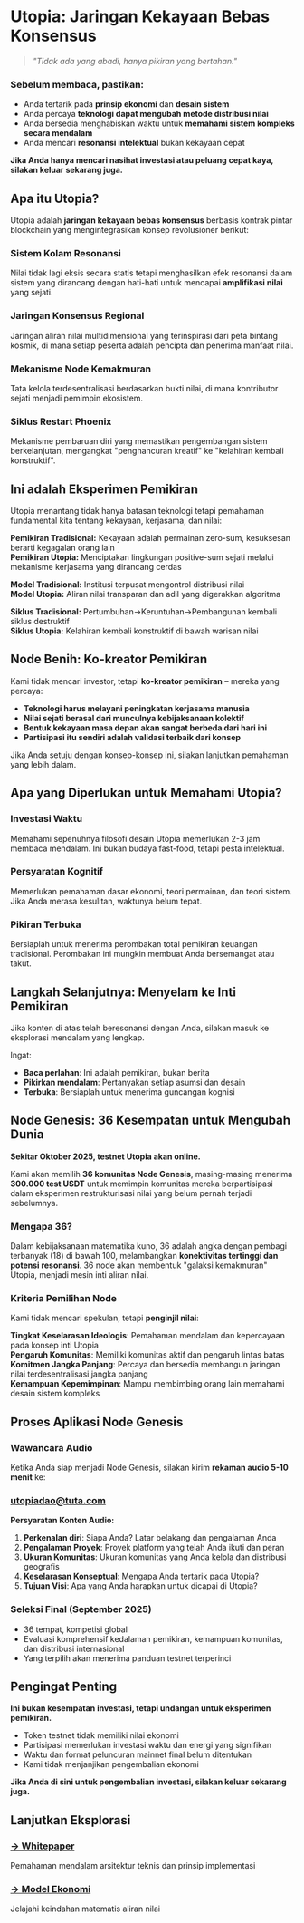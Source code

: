 # Utopia: Jaringan Kekayaan Bebas Konsensus

> *"Tidak ada yang abadi, hanya pikiran yang bertahan."*  

### Sebelum membaca, pastikan:

- Anda tertarik pada **prinsip ekonomi** dan **desain sistem**
- Anda percaya **teknologi dapat mengubah metode distribusi nilai**
- Anda bersedia menghabiskan waktu untuk **memahami sistem kompleks secara mendalam**
- Anda mencari **resonansi intelektual** bukan kekayaan cepat

**Jika Anda hanya mencari nasihat investasi atau peluang cepat kaya, silakan keluar sekarang juga.**


## Apa itu Utopia?

Utopia adalah **jaringan kekayaan bebas konsensus** berbasis kontrak pintar blockchain yang mengintegrasikan konsep revolusioner berikut:

### Sistem Kolam Resonansi
Nilai tidak lagi eksis secara statis tetapi menghasilkan efek resonansi dalam sistem yang dirancang dengan hati-hati untuk mencapai **amplifikasi nilai** yang sejati.

### Jaringan Konsensus Regional  
Jaringan aliran nilai multidimensional yang terinspirasi dari peta bintang kosmik, di mana setiap peserta adalah pencipta dan penerima manfaat nilai.

### Mekanisme Node Kemakmuran
Tata kelola terdesentralisasi berdasarkan bukti nilai, di mana kontributor sejati menjadi pemimpin ekosistem.

### Siklus Restart Phoenix
Mekanisme pembaruan diri yang memastikan pengembangan sistem berkelanjutan, mengangkat "penghancuran kreatif" ke "kelahiran kembali konstruktif".


## Ini adalah Eksperimen Pemikiran

Utopia menantang tidak hanya batasan teknologi tetapi pemahaman fundamental kita tentang kekayaan, kerjasama, dan nilai:

**Pemikiran Tradisional:** Kekayaan adalah permainan zero-sum, kesuksesan berarti kegagalan orang lain  
**Pemikiran Utopia:** Menciptakan lingkungan positive-sum sejati melalui mekanisme kerjasama yang dirancang cerdas

**Model Tradisional:** Institusi terpusat mengontrol distribusi nilai  
**Model Utopia:** Aliran nilai transparan dan adil yang digerakkan algoritma

**Siklus Tradisional:** Pertumbuhan→Keruntuhan→Pembangunan kembali siklus destruktif  
**Siklus Utopia:** Kelahiran kembali konstruktif di bawah warisan nilai


## Node Benih: Ko-kreator Pemikiran

Kami tidak mencari investor, tetapi **ko-kreator pemikiran** – mereka yang percaya:

- **Teknologi harus melayani peningkatan kerjasama manusia**
- **Nilai sejati berasal dari munculnya kebijaksanaan kolektif**  
- **Bentuk kekayaan masa depan akan sangat berbeda dari hari ini**
- **Partisipasi itu sendiri adalah validasi terbaik dari konsep**

Jika Anda setuju dengan konsep-konsep ini, silakan lanjutkan pemahaman yang lebih dalam.


## Apa yang Diperlukan untuk Memahami Utopia?

### Investasi Waktu
Memahami sepenuhnya filosofi desain Utopia memerlukan 2-3 jam membaca mendalam. Ini bukan budaya fast-food, tetapi pesta intelektual.

### Persyaratan Kognitif  
Memerlukan pemahaman dasar ekonomi, teori permainan, dan teori sistem. Jika Anda merasa kesulitan, waktunya belum tepat.

### Pikiran Terbuka
Bersiaplah untuk menerima perombakan total pemikiran keuangan tradisional. Perombakan ini mungkin membuat Anda bersemangat atau takut.


## Langkah Selanjutnya: Menyelam ke Inti Pemikiran

Jika konten di atas telah beresonansi dengan Anda, silakan masuk ke eksplorasi mendalam yang lengkap.

Ingat:
- **Baca perlahan**: Ini adalah pemikiran, bukan berita
- **Pikirkan mendalam**: Pertanyakan setiap asumsi dan desain
- **Terbuka**: Bersiaplah untuk menerima guncangan kognisi


## Node Genesis: 36 Kesempatan untuk Mengubah Dunia

**Sekitar Oktober 2025, testnet Utopia akan online.**

Kami akan memilih **36 komunitas Node Genesis**, masing-masing menerima **300.000 test USDT** untuk memimpin komunitas mereka berpartisipasi dalam eksperimen restrukturisasi nilai yang belum pernah terjadi sebelumnya.

### Mengapa 36?

Dalam kebijaksanaan matematika kuno, 36 adalah angka dengan pembagi terbanyak (18) di bawah 100, melambangkan **konektivitas tertinggi dan potensi resonansi**. 36 node akan membentuk "galaksi kemakmuran" Utopia, menjadi mesin inti aliran nilai.

### Kriteria Pemilihan Node

Kami tidak mencari spekulan, tetapi **penginjil nilai**:

**Tingkat Keselarasan Ideologis**: Pemahaman mendalam dan kepercayaan pada konsep inti Utopia  
**Pengaruh Komunitas**: Memiliki komunitas aktif dan pengaruh lintas batas  
**Komitmen Jangka Panjang**: Percaya dan bersedia membangun jaringan nilai terdesentralisasi jangka panjang  
**Kemampuan Kepemimpinan**: Mampu membimbing orang lain memahami desain sistem kompleks  


## Proses Aplikasi Node Genesis

### Wawancara Audio
Ketika Anda siap menjadi Node Genesis, silakan kirim **rekaman audio 5-10 menit** ke:  
### utopiadao@tuta.com

**Persyaratan Konten Audio:**
1. **Perkenalan diri**: Siapa Anda? Latar belakang dan pengalaman Anda
2. **Pengalaman Proyek**: Proyek platform yang telah Anda ikuti dan peran
3. **Ukuran Komunitas**: Ukuran komunitas yang Anda kelola dan distribusi geografis
4. **Keselarasan Konseptual**: Mengapa Anda tertarik pada Utopia?
5. **Tujuan Visi**: Apa yang Anda harapkan untuk dicapai di Utopia?

### Seleksi Final (September 2025)
- 36 tempat, kompetisi global
- Evaluasi komprehensif kedalaman pemikiran, kemampuan komunitas, dan distribusi internasional
- Yang terpilih akan menerima panduan testnet terperinci


## Pengingat Penting

**Ini bukan kesempatan investasi, tetapi undangan untuk eksperimen pemikiran.**

- Token testnet tidak memiliki nilai ekonomi
- Partisipasi memerlukan investasi waktu dan energi yang signifikan
- Waktu dan format peluncuran mainnet final belum ditentukan
- Kami tidak menjanjikan pengembalian ekonomi

**Jika Anda di sini untuk pengembalian investasi, silakan keluar sekarang juga.**


## Lanjutkan Eksplorasi

### [→ Whitepaper](/id/whitepaper/)
Pemahaman mendalam arsitektur teknis dan prinsip implementasi

### [→ Model Ekonomi](/id/economics/)
Jelajahi keindahan matematis aliran nilai